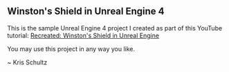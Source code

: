 ## Winston's Shield in Unreal Engine 4

This is the sample Unreal Engine 4 project I created as part of this YouTube tutorial: [Recreated: Winston's Shield in Unreal Engine](https://www.youtube.com/watch?v=vsae7C1TgZc)

You may use this project in any way you like.

~ Kris Schultz
